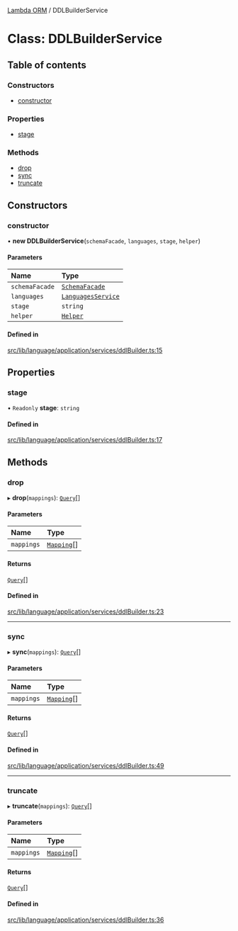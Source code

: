 [Lambda ORM](../README.md) / DDLBuilderService

# Class: DDLBuilderService

## Table of contents

### Constructors

- [constructor](DDLBuilderService.md#constructor)

### Properties

- [stage](DDLBuilderService.md#stage)

### Methods

- [drop](DDLBuilderService.md#drop)
- [sync](DDLBuilderService.md#sync)
- [truncate](DDLBuilderService.md#truncate)

## Constructors

### constructor

• **new DDLBuilderService**(`schemaFacade`, `languages`, `stage`, `helper`)

#### Parameters

| Name | Type |
| :------ | :------ |
| `schemaFacade` | [`SchemaFacade`](SchemaFacade.md) |
| `languages` | [`LanguagesService`](LanguagesService.md) |
| `stage` | `string` |
| `helper` | [`Helper`](Helper.md) |

#### Defined in

[src/lib/language/application/services/ddlBuilder.ts:15](https://github.com/FlavioLionelRita/lambdaorm/blob/b66289f3/src/lib/language/application/services/ddlBuilder.ts#L15)

## Properties

### stage

• `Readonly` **stage**: `string`

#### Defined in

[src/lib/language/application/services/ddlBuilder.ts:17](https://github.com/FlavioLionelRita/lambdaorm/blob/b66289f3/src/lib/language/application/services/ddlBuilder.ts#L17)

## Methods

### drop

▸ **drop**(`mappings`): [`Query`](Query.md)[]

#### Parameters

| Name | Type |
| :------ | :------ |
| `mappings` | [`Mapping`](../interfaces/Mapping.md)[] |

#### Returns

[`Query`](Query.md)[]

#### Defined in

[src/lib/language/application/services/ddlBuilder.ts:23](https://github.com/FlavioLionelRita/lambdaorm/blob/b66289f3/src/lib/language/application/services/ddlBuilder.ts#L23)

___

### sync

▸ **sync**(`mappings`): [`Query`](Query.md)[]

#### Parameters

| Name | Type |
| :------ | :------ |
| `mappings` | [`Mapping`](../interfaces/Mapping.md)[] |

#### Returns

[`Query`](Query.md)[]

#### Defined in

[src/lib/language/application/services/ddlBuilder.ts:49](https://github.com/FlavioLionelRita/lambdaorm/blob/b66289f3/src/lib/language/application/services/ddlBuilder.ts#L49)

___

### truncate

▸ **truncate**(`mappings`): [`Query`](Query.md)[]

#### Parameters

| Name | Type |
| :------ | :------ |
| `mappings` | [`Mapping`](../interfaces/Mapping.md)[] |

#### Returns

[`Query`](Query.md)[]

#### Defined in

[src/lib/language/application/services/ddlBuilder.ts:36](https://github.com/FlavioLionelRita/lambdaorm/blob/b66289f3/src/lib/language/application/services/ddlBuilder.ts#L36)
